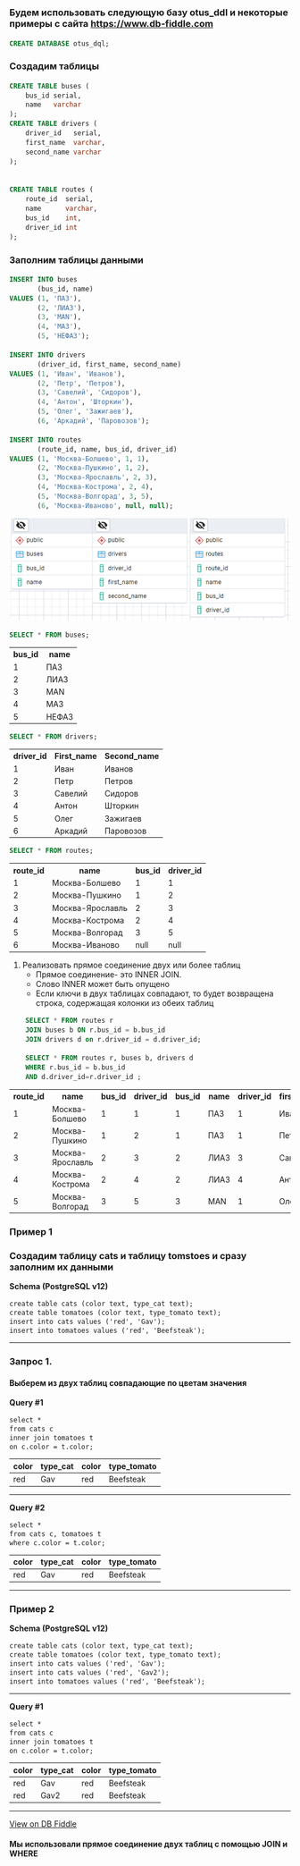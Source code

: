 # 
### Будем использовать следующую базу otus_ddl и некоторые примеры с сайта https://www.db-fiddle.com
```sql
CREATE DATABASE otus_dql;
```
### Создадим таблицы
```sql
CREATE TABLE buses (
    bus_id serial,
    name   varchar
);
CREATE TABLE drivers (
    driver_id   serial,
    first_name  varchar,
    second_name varchar
);


CREATE TABLE routes (
    route_id  serial,
    name      varchar,
    bus_id    int,
    driver_id int
);
```
### Заполним таблицы данными
```sql
INSERT INTO buses
       (bus_id, name)
VALUES (1, 'ПАЗ'),
       (2, 'ЛИАЗ'),
       (3, 'MAN'),
       (4, 'МАЗ'),
       (5, 'НЕФАЗ');

INSERT INTO drivers
       (driver_id, first_name, second_name)
VALUES (1, 'Иван', 'Иванов'),
       (2, 'Петр', 'Петров'),
       (3, 'Савелий', 'Сидоров'),
       (4, 'Антон', 'Шторкин'),
       (5, 'Олег', 'Зажигаев'),
       (6, 'Аркадий', 'Паровозов');

INSERT INTO routes
       (route_id, name, bus_id, driver_id)
VALUES (1, 'Москва-Болшево', 1, 1),
       (2, 'Москва-Пушкино', 1, 2),
       (3, 'Москва-Ярославль', 2, 3),
       (4, 'Москва-Кострома', 2, 4),
       (5, 'Москва-Волгорад', 3, 5),
       (6, 'Москва-Иваново', null, null);

```

![Маршруты и водители](/img/Screenshot_3.png "Маршруты и водители")


```sql
SELECT * FROM buses;
```

 <table>
    <tr>
    <th>bus_id</th>	<th>name</th>
    </tr>
    <tr>
    <td>1</td>	<td>ПАЗ</td>
    </tr>
    <tr>
    <td>2</td>	<td>ЛИАЗ</td>
    </tr>
    <tr>
    <td>3</td>	<td>MAN</td>
    </tr>
    <tr>
    <td>4</td>	<td>МАЗ</td>
    </tr>
    <tr>
    <td>5</td>	<td>НЕФАЗ</td>
    </tr>
 </table>  
 
```sql
SELECT * FROM drivers;
```
 <table>
    <tr>
    <th>driver_id</th>	<th>First_name</th><th>Second_name</th>
    </tr>
    <tr>
    <td>1</td>	<td>Иван</td><td>Иванов</td>
    </tr>
    <tr>
    <td>2</td>	<td>Петр</td><td>Петров</td>
    </tr>
    <tr>
    <td>3</td>	<td>Савелий</td><td>Сидоров</td>
    </tr>
    <tr>
    <td>4</td>	<td>Антон</td><td>Шторкин</td>
    </tr>
    <tr>
    <td>5</td>	<td>Олег</td><td>Зажигаев</td>
    </tr>
    <tr>
    <td>6</td>	<td>Аркадий</td><td>Паровозов</td>
    </tr>
 </table>

 ```sql
SELECT * FROM routes;
```
 <table>
    <tr>
    <th>route_id</th>	<th>name</th><th>bus_id</th><th>driver_id</th>
    </tr>
     <tr>
    <td>1</td>	<td>Москва-Болшево</td><td>1</td><td>1</td>
    </tr>
      <tr>
    <td>2</td>	<td>Москва-Пушкино</td><td>1</td><td>2</td>
    </tr>
      <tr>
    <td>3</td>	<td>Москва-Ярославль</td><td>2</td><td>3</td>
    </tr>
      <tr>
    <td>4</td>	<td>Москва-Кострома</td><td>2</td><td>4</td>
    </tr>
      <tr>
    <td>5</td>	<td>Москва-Волгорад</td><td>3</td><td>5</td>
    </tr>
      <tr>
    <td>6</td>	<td>Москва-Иваново</td><td>null</td><td>null</td>
    </tr>
 </table>


     
1. Реализовать прямое соединение двух или более таблиц
   - Прямое соединение- это INNER JOIN.
   - Слово INNER может быть опущено
   - Если ключи в двух таблицах совпадают, то будет возвращена строка, содержащая колонки из обеих таблиц

```sql
    SELECT * FROM routes r
    JOIN buses b ON r.bus_id = b.bus_id
    JOIN drivers d on r.driver_id = d.driver_id;

    SELECT * FROM routes r, buses b, drivers d
    WHERE r.bus_id = b.bus_id
    AND d.driver_id=r.driver_id ;
```
 <table>
    <tr>
    <th>route_id</th><th>name</th><th>bus_id</th><th>driver_id</th><th>bus_id</th><th>name</th><th>driver_id</th><th>first_name</th><th>second_name</th>
    </tr>
    <tr>
    <td>1</td><td>Москва-Болшево</td><td>1</td><td>1</td><td>1</td><td>ПАЗ</td><td>1</td><td>Иван</td><td>Иванов</td>
    </tr>
    <tr>
    <td>2</td><td>Москва-Пушкино</td><td>1</td><td>2</td><td>1</td><td>ПАЗ</td><td>1</td><td>Петр</td><td>Петров</td>
    </tr>
    <tr>
    <td>3</td><td>Москва-Ярославль</td><td>2</td><td>3</td><td>2</td><td>ЛИАЗ</td><td>3</td><td>Савелий</td><td>Сидоров</td>
    </tr>
    <tr>
    <td>4</td><td>Москва-Кострома</td><td>2</td><td>4</td><td>2</td><td>ЛИАЗ</td><td>4</td><td>Антон</td><td>Шторкин</td>
    </tr>
    <tr>
    <td>5</td><td>Москва-Волгорад</td><td>3</td><td>5</td><td>3</td><td>MAN</td><td>1</td><td>Олег</td><td>Зажигаев</td>
    </tr>
 </table>

### Пример 1
### Создадим таблицу cats и таблицу tomstoes и сразу заполним их данными
 **Schema (PostgreSQL v12)**

    create table cats (color text, type_cat text);
    create table tomatoes (color text, type_tomato text);
    insert into cats values ('red', 'Gav');
    insert into tomatoes values ('red', 'Beefsteak');

---
### Запрос 1. 
#### Выберем из двух таблиц совпадающие по цветам значения
**Query #1**

    select *
    from cats c
    inner join tomatoes t
    on c.color = t.color;

| color | type_cat | color | type_tomato |
| ----- | -------- | ----- | ----------- |
| red   | Gav      | red   | Beefsteak   |

---
**Query #2**

    
    
    select * 
    from cats c, tomatoes t
    where c.color = t.color;

| color | type_cat | color | type_tomato |
| ----- | -------- | ----- | ----------- |
| red   | Gav      | red   | Beefsteak   |

---

### Пример 2

**Schema (PostgreSQL v12)**

    create table cats (color text, type_cat text);
    create table tomatoes (color text, type_tomato text);
    insert into cats values ('red', 'Gav');
    insert into cats values ('red', 'Gav2');
    insert into tomatoes values ('red', 'Beefsteak');

---

**Query #1**

    select * 
    from cats c 
    inner join tomatoes t
    on c.color = t.color;

| color | type_cat | color | type_tomato |
| ----- | -------- | ----- | ----------- |
| red   | Gav      | red   | Beefsteak   |
| red   | Gav2     | red   | Beefsteak   |

---

[View on DB Fiddle](https://www.db-fiddle.com/f/cy9vkGYgEY7KQhenqRdS9i/11)

#### Мы использовали прямое соединение двух таблиц с помощью JOIN и WHERE















